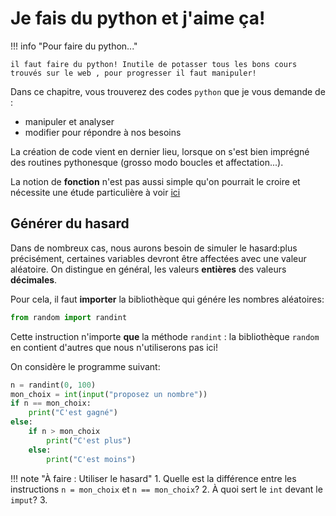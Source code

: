# Je fais du python et j'aime ça!

!!! info "Pour faire du python..."

    il faut faire du python! Inutile de potasser tous les bons cours trouvés sur le web , pour progresser il faut manipuler!

Dans ce chapitre, vous trouverez des codes ```python``` que je vous demande de :

- manipuler et analyser
- modifier pour répondre à nos besoins

La création de code vient en dernier lieu, lorsque on s'est bien imprégné des routines pythonesque (grosso modo boucles et affectation...).

La notion de **fonction** n'est pas aussi simple qu'on pourrait le croire et nécessite une étude particulière à voir [ici]("fonctions.md")

## Générer du hasard

Dans de nombreux cas, nous aurons besoin de simuler le hasard:plus précisément, certaines variables devront être affectées avec une valeur aléatoire. On distingue en général, les valeurs **entières** des valeurs **décimales**.

Pour cela, il faut **importer** la bibliothèque qui génére les nombres aléatoires:

```py
from random import randint
```
Cette  instruction n'importe **que** la méthode ```randint``` : la bibliothèque ```random``` en contient d'autres que nous n'utiliserons pas ici!

On considère le programme suivant:

```py
n = randint(0, 100)
mon_choix = int(input("proposez un nombre"))
if n == mon_choix:
    print("C'est gagné")
else:
    if n > mon_choix
        print("C'est plus")
    else:
        print("C'est moins")
```

!!! note  "À faire : Utiliser le hasard"
    1. Quelle est la différence entre les instructions ```n = mon_choix``` et ```n == mon_choix```?
    2. À quoi sert le ```int``` devant le ```imput```?
    3.